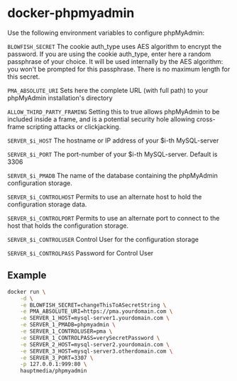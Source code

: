 # docker-phpmyadmin

Use the following environment variables to configure phpMyAdmin:

`BLOWFISH_SECRET` The cookie auth_type uses AES algorithm to encrypt the password. If you are using the cookie auth_type, enter here a random passphrase of your choice. It will be used internally by the AES algorithm: you won't be prompted for this passphrase. There is no maximum length for this secret.

`PMA_ABSOLUTE_URI` Sets here the complete URL (with full path) to your phpMyAdmin installation's directory

`ALLOW_THIRD_PARTY_FRAMING` Setting this to true allows phpMyAdmin to be included inside a frame, and is a potential security hole allowing cross-frame scripting attacks or clickjacking.

`SERVER_$i_HOST` The hostname or IP address of your $i-th MySQL-server

`SERVER_$i_PORT` The port-number of your $i-th MySQL-server. Default is 3306

`SERVER_$i_PMADB` The name of the database containing the phpMyAdmin configuration storage.

`SERVER_$i_CONTROLHOST` Permits to use an alternate host to hold the configuration storage data.

`SERVER_$i_CONTROLPORT` Permits to use an alternate port to connect to the host that holds the configuration storage.

`SERVER_$i_CONTROLUSER` Control User for the configuration storage

`SERVER_$i_CONTROLPASS` Password for Control User 


## Example

```bash
docker run \
    -d \
    -e BLOWFISH_SECRET=changeThisToASecretString \
    -e PMA_ABSOLUTE_URI=https://pma.yourdomain.com \
    -e SERVER_1_HOST=mysql-server1.yourdomain.com \
    -e SERVER_1_PMADB=phpmyadmin \
    -e SERVER_1_CONTROLUSER=pma \
    -e SERVER_1_CONTROLPASS=verySecretPassword \
    -e SERVER_2_HOST=mysql-server2.yourdomain.com \
    -e SERVER_3_HOST=mysql-server3.otherdomain.com \
    -e SERVER_3_PORT=3307 \
    -p 127.0.0.1:999:80 \
    hauptmedia/phpmyadmin
```

